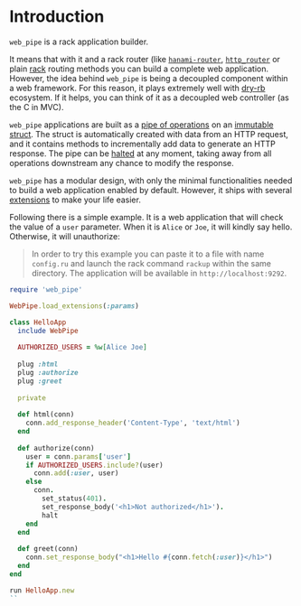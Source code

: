 # Introduction

`web_pipe` is a rack application builder.

It means that with it and a rack router (like
[`hanami-router`](https://github.com/hanami/router),
[`http_router`](https://github.com/joshbuddy/http_router) or plain
[rack](https://github.com/rack/rack) routing methods you can build a complete
web application.  However, the idea behind `web_pipe` is being a decoupled
component within a web framework.  For this reason, it plays extremely well
with [dry-rb](https://dry-rb.org/) ecosystem. If it helps, you can think of it
as a decoupled web controller (as the C in MVC).

`web_pipe` applications are built as a [pipe of
operations](/docs/design_model.md) on an [immutable
struct](/docs/connection_struct.md). The struct is automatically created
with data from an HTTP request, and it contains methods to
incrementally add data to generate an HTTP response. The pipe can
be [halted](/docs/connection_struct/halting_the_pipe.md) at any moment,
taking away from all operations downstream any chance to modify the
response.

`web_pipe` has a modular design, with only the minimal functionalities needed
to build a web application enabled by default. However, it ships with several
[extensions](/docs/extensions.md) to make your life easier.

Following there is a simple example. It is a web application that will check
the value of a `user` parameter. When it is `Alice` or `Joe`, it will kindly
say hello. Otherwise, it will unauthorize:

> In order to try this example you can paste it to a file with name `config.ru`
and launch the rack command `rackup` within the same directory. The application
will be available in `http://localhost:9292`.

```ruby
require 'web_pipe'

WebPipe.load_extensions(:params)

class HelloApp
  include WebPipe
  
  AUTHORIZED_USERS = %w[Alice Joe]
  
  plug :html
  plug :authorize
  plug :greet
  
  private
  
  def html(conn)
    conn.add_response_header('Content-Type', 'text/html')
  end
  
  def authorize(conn)
    user = conn.params['user']
    if AUTHORIZED_USERS.include?(user)
      conn.add(:user, user)
    else
      conn.
        set_status(401).
        set_response_body('<h1>Not authorized</h1>').
        halt
    end
  end
  
  def greet(conn)
    conn.set_response_body("<h1>Hello #{conn.fetch(:user)}</h1>")
  end
end

run HelloApp.new
``
